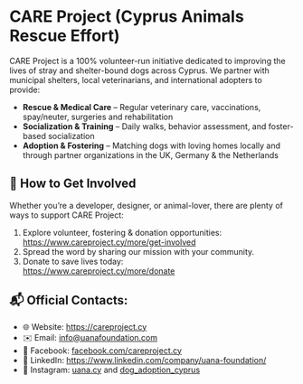 # CARE Project (Cyprus Animals Rescue Effort)

CARE Project is a 100% volunteer-run initiative dedicated to improving the lives of stray and shelter-bound dogs across Cyprus. We partner with municipal shelters, local veterinarians, and international adopters to provide:

- **Rescue & Medical Care** – Regular veterinary care, vaccinations, spay/neuter, surgeries and rehabilitation  
- **Socialization & Training** – Daily walks, behavior assessment, and foster-based socialization  
- **Adoption & Fostering** – Matching dogs with loving homes locally and through partner organizations in the UK, Germany & the Netherlands  

## 🤝 How to Get Involved

Whether you’re a developer, designer, or animal-lover, there are plenty of ways to support CARE Project:

1. Explore volunteer, fostering & donation opportunities:  
   https://www.careproject.cy/more/get-involved  
2. Spread the word by sharing our mission with your community.  
3. Donate to save lives today:  
   https://www.careproject.cy/more/donate

## 📬 Official Contacts:

- 🌐 Website: https://careproject.cy  
- ✉️ Email: info@uanafoundation.com  
- 💬 Facebook: [facebook.com/careproject.cy](https://www.facebook.com/careproject.cy)
- 🔗 LinkedIn: https://www.linkedin.com/company/uana-foundation/
- 📢 Instagram: [uana.cy](https://www.instagram.com/uana.cy/) and [dog_adoption_cyprus](https://www.instagram.com/dog_adoption_cyprus/)  
